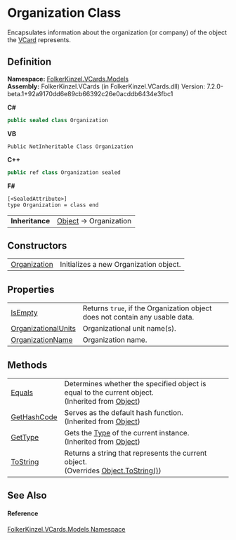 # Organization Class


Encapsulates information about the organization (or company) of the object the <a href="23413828-9a4a-2851-b88b-84d0afcb0031.md">VCard</a> represents.



## Definition
**Namespace:** <a href="10623553-9342-5b8f-9df4-6e7d1075f3df.md">FolkerKinzel.VCards.Models</a>  
**Assembly:** FolkerKinzel.VCards (in FolkerKinzel.VCards.dll) Version: 7.2.0-beta.1+92a9170dd6e89cb66392c26e0acddb6434e3fbc1

**C#**
``` C#
public sealed class Organization
```
**VB**
``` VB
Public NotInheritable Class Organization
```
**C++**
``` C++
public ref class Organization sealed
```
**F#**
``` F#
[<SealedAttribute>]
type Organization = class end
```

<table><tr><td><strong>Inheritance</strong></td><td><a href="https://learn.microsoft.com/dotnet/api/system.object" target="_blank" rel="noopener noreferrer">Object</a>  →  Organization</td></tr>
</table>



## Constructors
<table>
<tr>
<td><a href="439e6256-df90-e7e7-65ac-00012797c93d.md">Organization</a></td>
<td>Initializes a new Organization object.</td></tr>
</table>

## Properties
<table>
<tr>
<td><a href="ac0e49df-9140-b89d-a98d-7477203807dd.md">IsEmpty</a></td>
<td>Returns <code>true</code>, if the Organization object does not contain any usable data.</td></tr>
<tr>
<td><a href="b70cc175-b082-ba74-8461-10fe6f3ca2e8.md">OrganizationalUnits</a></td>
<td>Organizational unit name(s).</td></tr>
<tr>
<td><a href="c2dda08d-be1b-61b9-411f-4dec65845af4.md">OrganizationName</a></td>
<td>Organization name.</td></tr>
</table>

## Methods
<table>
<tr>
<td><a href="https://learn.microsoft.com/dotnet/api/system.object.equals#system-object-equals(system-object)" target="_blank" rel="noopener noreferrer">Equals</a></td>
<td>Determines whether the specified object is equal to the current object.<br />(Inherited from <a href="https://learn.microsoft.com/dotnet/api/system.object" target="_blank" rel="noopener noreferrer">Object</a>)</td></tr>
<tr>
<td><a href="https://learn.microsoft.com/dotnet/api/system.object.gethashcode" target="_blank" rel="noopener noreferrer">GetHashCode</a></td>
<td>Serves as the default hash function.<br />(Inherited from <a href="https://learn.microsoft.com/dotnet/api/system.object" target="_blank" rel="noopener noreferrer">Object</a>)</td></tr>
<tr>
<td><a href="https://learn.microsoft.com/dotnet/api/system.object.gettype" target="_blank" rel="noopener noreferrer">GetType</a></td>
<td>Gets the <a href="https://learn.microsoft.com/dotnet/api/system.type" target="_blank" rel="noopener noreferrer">Type</a> of the current instance.<br />(Inherited from <a href="https://learn.microsoft.com/dotnet/api/system.object" target="_blank" rel="noopener noreferrer">Object</a>)</td></tr>
<tr>
<td><a href="b9391970-2350-3171-0634-ada9b38be619.md">ToString</a></td>
<td>Returns a string that represents the current object.<br />(Overrides <a href="https://learn.microsoft.com/dotnet/api/system.object.tostring" target="_blank" rel="noopener noreferrer">Object.ToString()</a>)</td></tr>
</table>

## See Also


#### Reference
<a href="10623553-9342-5b8f-9df4-6e7d1075f3df.md">FolkerKinzel.VCards.Models Namespace</a>  
